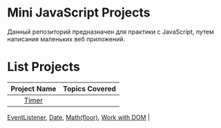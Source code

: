 # Mini JavaScript Projects

Данный репозиторий предназначен для практики c JavaScript, путем написания маленьких веб приложений.

# List Projects

| Project Name | Topics Covered |
| :------: | :-----: |
| [Timer](https://github.com/Innovavtion/practice/tree/main/1%20-%20timer) | 
[EventListener](https://developer.mozilla.org/ru/docs/Web/API/EventTarget/addEventListener), 
[Date](https://developer.mozilla.org/ru/docs/Web/JavaScript/Reference/Global_Objects/Date), 
[Math(floor)](https://developer.mozilla.org/ru/docs/Web/JavaScript/Reference/Global_Objects/Math), 
[Work with DOM](https://developer.mozilla.org/ru/docs/Web/API/Document_Object_Model/Introduction) |

